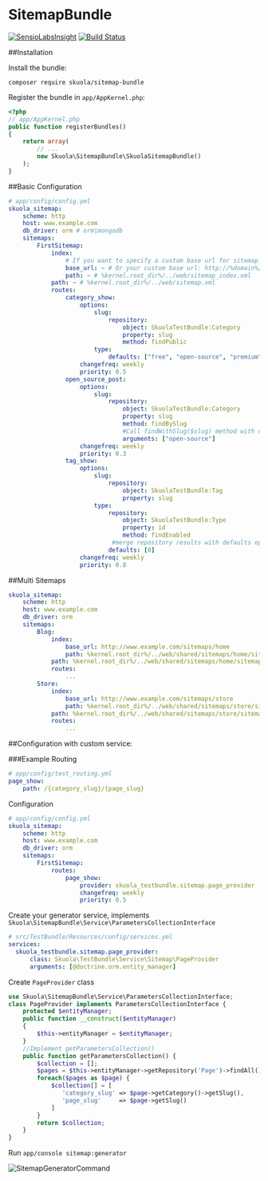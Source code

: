# SitemapBundle
[![SensioLabsInsight](https://insight.sensiolabs.com/projects/e8e5c5e8-8536-4632-8528-796d99ed54fd/mini.png)](https://insight.sensiolabs.com/projects/e8e5c5e8-8536-4632-8528-796d99ed54fd)
[![Build Status](https://travis-ci.org/skuola/SitemapBundle.svg?branch=master)](https://travis-ci.org/skuola/SitemapBundle)

##Installation

Install the bundle:

    composer require skuola/sitemap-bundle

Register the bundle in `app/AppKernel.php`:

``` php
<?php
// app/AppKernel.php
public function registerBundles()
{
    return array(
        // ...
        new Skuola\SitemapBundle\SkuolaSitemapBundle()
    );
}
```

##Basic Configuration

``` yml
# app/config/config.yml
skuola_sitemap:
    scheme: http
    host: www.example.com
    db_driver: orm # orm|mongodb
    sitemaps:
        FirstSitemap:    
            index:
                # If you want to specify a custom base url for sitemap_index
                base_url: ~ # Or your custom base url: http://%domain%/sitemaps/home
                path: ~ # %kernel.root_dir%/../web/sitemap_index.xml
            path: ~ # %kernel.root_dir%/../web/sitemap.xml
            routes:
                category_show:
                    options:
                        slug:
                            repository:
                                object: SkuolaTestBundle:Category
                                property: slug
                                method: findPublic
                        type:
                            defaults: ["free", "open-source", "premium"]
                    changefreq: weekly
                    priority: 0.5
                open_source_post:
                    options:
                        slug:
                            repository:
                                object: SkuolaTestBundle:Category
                                property: slug
                                method: findBySlug
                                #Call findWithSlug($slug) method with custom arguments
                                arguments: ["open-source"]
                    changefreq: weekly
                    priority: 0.3
                tag_show:
                    options:
                        slug:
                            repository:
                                object: SkuolaTestBundle:Tag
                                property: slug
                        type:
                            repository:
                                object: SkuolaTestBundle:Type
                                property: id
                                method: findEnabled
                             #merge repository results with defaults options   
                            defaults: [0]
                    changefreq: weekly
                    priority: 0.8
```

##Multi Sitemaps

``` yml
skuola_sitemap:
    scheme: http
    host: www.example.com
    db_driver: orm
    sitemaps:
        Blog:
            index:
                base_url: http://www.example.com/sitemaps/home
                path: %kernel.root_dir%/../web/shared/sitemaps/home/sitemap_index.xml
            path: %kernel.root_dir%/../web/shared/sitemaps/home/sitemap.xml
            routes:
                ...
        Store:
            index:
                base_url: http://www.example.com/sitemaps/store
                path: %kernel.root_dir%/../web/shared/sitemaps/store/sitemap_index.xml
            path: %kernel.root_dir%/../web/shared/sitemaps/store/sitemap.xml
            routes:
                ...
```

##Configuration with custom service:

###Example
Routing

``` yml
# app/config/test_routing.yml
page_show: 
    path: /{category_slug}/{page_slug}
```

Configuration
``` yml
# app/config/config.yml
skuola_sitemap:
    scheme: http
    host: www.example.com
    db_driver: orm
    sitemaps:
        FirstSitemap:
            routes:
                page_show:
                    provider: skuola_testbundle.sitemap.page_provider
                    changefreq: weekly
                    priority: 0.5
```

Create your generator service, implements `Skuola\SitemapBundle\Service\ParametersCollectionInterface`

``` yml
# src/TestBundle/Resources/config/services.yml
services:
  skuola_testbundle.sitemap.page_provider:
      class: Skuola\TestBundle\Service\Sitemap\PageProvider
      arguments: [@doctrine.orm.entity_manager]
```

Create `PageProvider` class

``` php
use Skuola\SitemapBundle\Service\ParametersCollectionInterface;
class PageProvider implements ParametersCollectionInterface {
    protected $entityManager;
    public function __construct($entityManager)
    {
        $this->entityManager = $entityManager;
    }
    //Implement getParametersCollection()
    public function getParametersCollection() {
        $collection = [];
        $pages = $this->entityManager->getRepository('Page')->findAll();
        foreach($pages as $page) {
            $collection[] = [
               'category_slug' => $page->getCategory()->getSlug(),
               'page_slug'     => $page->getSlug()
            ]
        }
        return $collection;
    }
}
```

Run
`app/console sitemap:generator`

![SitemapGeneratorCommand](https://cloud.githubusercontent.com/assets/5167596/11930198/ad15746c-a7e1-11e5-869d-6328c26bc7e4.png)
